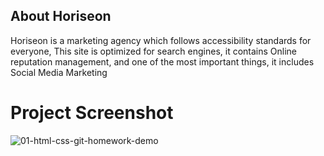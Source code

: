 ## About Horiseon
Horiseon is a marketing agency which follows accessibility standards for everyone, This site is optimized for search engines, it contains Online reputation management, and one of the most important things, it includes Social Media Marketing

<h1>Project Screenshot</h1>

![01-html-css-git-homework-demo](https://user-images.githubusercontent.com/106893616/173955161-1f9b3a5e-23a7-4550-bc0a-20b46941b78e.png)

